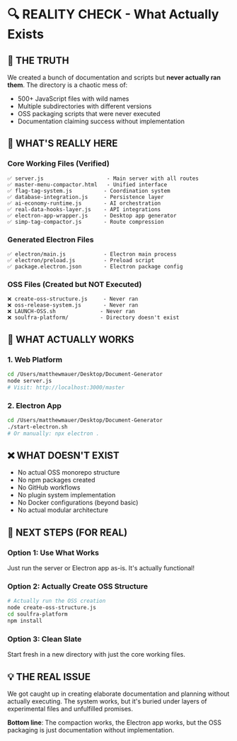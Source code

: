 # 🔍 REALITY CHECK - What Actually Exists

## 🤔 **THE TRUTH**

We created a bunch of documentation and scripts but **never actually ran them**. The directory is a chaotic mess of:

- 500+ JavaScript files with wild names
- Multiple subdirectories with different versions 
- OSS packaging scripts that were never executed
- Documentation claiming success without implementation

## 📁 **WHAT'S REALLY HERE**

### **Core Working Files (Verified)**
```
✅ server.js                    - Main server with all routes
✅ master-menu-compactor.html   - Unified interface
✅ flag-tag-system.js          - Coordination system
✅ database-integration.js     - Persistence layer
✅ ai-economy-runtime.js       - AI orchestration
✅ real-data-hooks-layer.js    - API integrations
✅ electron-app-wrapper.js     - Desktop app generator
✅ simp-tag-compactor.js       - Route compression
```

### **Generated Electron Files**
```
✅ electron/main.js            - Electron main process
✅ electron/preload.js         - Preload script
✅ package.electron.json       - Electron package config
```

### **OSS Files (Created but NOT Executed)**
```
❌ create-oss-structure.js     - Never ran
❌ oss-release-system.js       - Never ran
❌ LAUNCH-OSS.sh              - Never ran
❌ soulfra-platform/          - Directory doesn't exist
```

## 🎯 **WHAT ACTUALLY WORKS**

### **1. Web Platform**
```bash
cd /Users/matthewmauer/Desktop/Document-Generator
node server.js
# Visit: http://localhost:3000/master
```

### **2. Electron App** 
```bash
cd /Users/matthewmauer/Desktop/Document-Generator
./start-electron.sh
# Or manually: npx electron .
```

## ❌ **WHAT DOESN'T EXIST**

- No actual OSS monorepo structure
- No npm packages created
- No GitHub workflows
- No plugin system implementation
- No Docker configurations (beyond basic)
- No actual modular architecture

## 🚀 **NEXT STEPS (FOR REAL)**

### **Option 1: Use What Works**
Just run the server or Electron app as-is. It's actually functional!

### **Option 2: Actually Create OSS Structure**
```bash
# Actually run the OSS creation
node create-oss-structure.js
cd soulfra-platform
npm install
```

### **Option 3: Clean Slate**
Start fresh in a new directory with just the core working files.

## 💡 **THE REAL ISSUE**

We got caught up in creating elaborate documentation and planning without actually executing. The system works, but it's buried under layers of experimental files and unfulfilled promises.

**Bottom line**: The compaction works, the Electron app works, but the OSS packaging is just documentation without implementation.